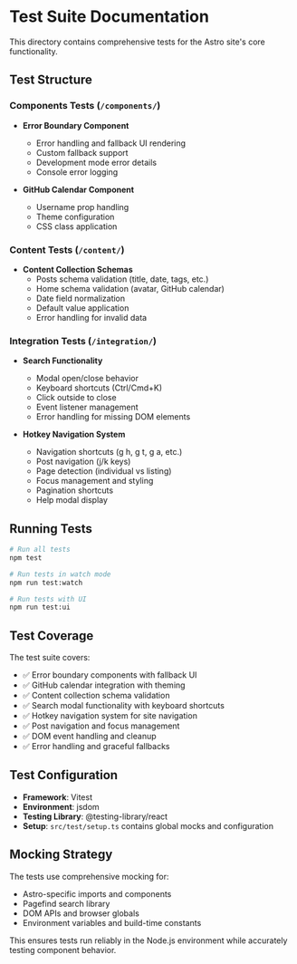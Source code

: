 # Test Suite Documentation

This directory contains comprehensive tests for the Astro site's core functionality.

## Test Structure

### Components Tests (`/components/`)

- **Error Boundary Component**
  - Error handling and fallback UI rendering
  - Custom fallback support
  - Development mode error details
  - Console error logging

- **GitHub Calendar Component**
  - Username prop handling
  - Theme configuration
  - CSS class application

### Content Tests (`/content/`)

- **Content Collection Schemas**
  - Posts schema validation (title, date, tags, etc.)
  - Home schema validation (avatar, GitHub calendar)
  - Date field normalization
  - Default value application
  - Error handling for invalid data

### Integration Tests (`/integration/`)

- **Search Functionality**
  - Modal open/close behavior
  - Keyboard shortcuts (Ctrl/Cmd+K)
  - Click outside to close
  - Event listener management
  - Error handling for missing DOM elements

- **Hotkey Navigation System**
  - Navigation shortcuts (g h, g t, g a, etc.)
  - Post navigation (j/k keys)
  - Page detection (individual vs listing)
  - Focus management and styling
  - Pagination shortcuts
  - Help modal display

## Running Tests

```bash
# Run all tests
npm test

# Run tests in watch mode
npm run test:watch

# Run tests with UI
npm run test:ui
```

## Test Coverage

The test suite covers:

- ✅ Error boundary components with fallback UI
- ✅ GitHub calendar integration with theming
- ✅ Content collection schema validation
- ✅ Search modal functionality with keyboard shortcuts
- ✅ Hotkey navigation system for site navigation
- ✅ Post navigation and focus management
- ✅ DOM event handling and cleanup
- ✅ Error handling and graceful fallbacks

## Test Configuration

- **Framework**: Vitest
- **Environment**: jsdom
- **Testing Library**: @testing-library/react
- **Setup**: `src/test/setup.ts` contains global mocks and configuration

## Mocking Strategy

The tests use comprehensive mocking for:

- Astro-specific imports and components
- Pagefind search library
- DOM APIs and browser globals
- Environment variables and build-time constants

This ensures tests run reliably in the Node.js environment while accurately testing component behavior.
